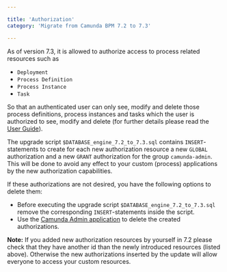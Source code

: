 ```yaml
---

title: 'Authorization'
category: 'Migrate from Camunda BPM 7.2 to 7.3'

---
```


As of version 7.3, it is allowed to authorize access to process related resources such as

* `Deployment`
* `Process Definition`
* `Process Instance`
* `Task`

So that an authenticated user can only see, modify and delete those process definitions, process instances and tasks which the user is authorized to see, modify and delete (for further details please read the [User Guide](ref:/guides/user-guide/#process-engine-authorization-service)).

The upgrade script `$DATABASE_engine_7.2_to_7.3.sql` contains `INSERT`-statements to create for each new authorization resource a new `GLOBAL` authorization and a new `GRANT` authorization for the group `camunda-admin`. This will be done to avoid any effect to your custom (process) applications by the new authorization capabilities.

If these authorizations are not desired, you have the following options to delete them:

* Before executing the upgrade script `$DATABASE_engine_7.2_to_7.3.sql` remove the corresponding `INSERT`-statements inside the script.
* Use the [Camunda Admin application](ref:/guides/user-guide/#admin-administrator-account-authorizations) to delete the created authorizations.

<div class="alert alert-warning">
  <strong>Note:</strong> If you added new authorization resources by yourself in 7.2 please check that they have another id than the newly
  introduced resources (listed above). Otherwise the new authorizations inserted by the update will allow everyone to access your custom resources.
</div>
